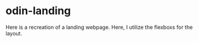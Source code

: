 # odin-landing

Here is a recreation of a landing webpage.  Here, I utilize the flexboxs for the layout.